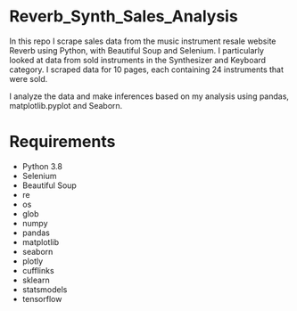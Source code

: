 # Reverb_Synth_Sales_Analysis

In this repo I scrape sales data from the music instrument resale website Reverb using Python, with Beautiful Soup and Selenium. I particularly looked at data from sold instruments in the Synthesizer and Keyboard category. I scraped data for 10 pages, each containing 24 instruments that were sold.

I analyze the data and make inferences based on my analysis using pandas, matplotlib.pyplot and Seaborn.


# Requirements

<ul>
<li>Python 3.8</li>
<li>Selenium</li>
<li>Beautiful Soup</li>
<li>re</li>
<li>os</li>
<li>glob</li>
<li>numpy</li>
<li>pandas</li>
<li>matplotlib</li>
<li>seaborn</li>
<li>plotly</li>
<li>cufflinks</li>
<li>sklearn</li>
<li>statsmodels</li>
<li>tensorflow</li>
</ul>
